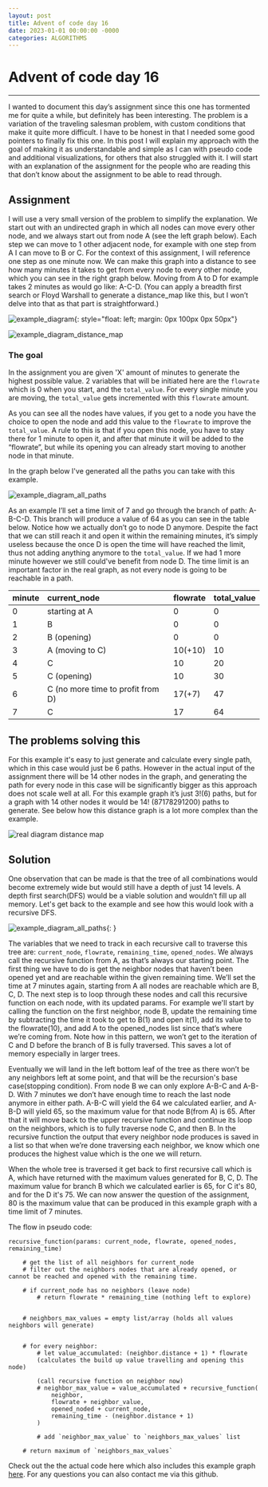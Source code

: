 ```yaml
---
layout: post
title: Advent of code day 16
date: 2023-01-01 00:00:00 -0000
categories: ALGORITHMS
---
```

# Advent of code day 16
---
I wanted to document this day’s assignment since this one has tormented me for quite a while, but definitely has been interesting. The problem is a variation of the traveling salesman problem, with custom conditions that make it quite more difficult. I have to be honest in that I needed some good pointers to finally fix this one. In this post I will explain my approach with the goal of making it as understandable and simple as I can with pseudo code and additional visualizations, for others that also struggled with it. I will start with an explanation of the assignment for the people who are reading this that don’t know about the assignment to be able to read through.

## Assignment
I will use a very small version of the problem to simplify the explanation. We start out with an undirected graph in which all nodes can move every other node, and we always start out from node A (see the left graph below). Each step we can move to 1 other adjacent node, for example with one step from A I can move to B or C. For the context of this assignment, I will reference one step as one minute now. We can make this graph into a distance to see how many minutes it takes to get from every node to every other node, which you can see in the right graph below. Moving from A to D for example takes 2 minutes as would go like: A-C-D. (You can apply a breadth first search or Floyd Warshall to generate a distance_map like this, but I won’t delve into that as that part is straightforward.)
<br/>


![example_diagram]({{site.url}}/assets/images/aoc2022_day16/example_diagram_1.svg){: style="float: left; margin: 0px 100px 0px 50px"}

![example_diagram_distance_map]({{site.url}}/assets/images/aoc2022_day16/example_diagram_2.svg)

### The goal
In the assignment you are given 'X' amount of minutes to generate the highest possible value. 2 variables that will be initiated here are the `flowrate` which is 0 when you start, and the `total_value`. For every single minute you are moving, the `total_value` gets incremented with this `flowrate` amount.

As you can see all the nodes have values, if you get to a node you have the choice to open the node and add this value to the `flowrate` to improve the `total_value`. A rule to this is that if you open this node, you have to stay there for 1 minute to open it, and after that minute it will be added to the “flowrate”, but while its opening you can already start moving to another node in that minute.

In the graph below I've generated all the paths you can take with this example.

![example_diagram_all_paths]({{site.url}}/assets/images/aoc2022_day16/example_diagram_3.svg)

As an example I’ll set a time limit of 7 and go through the branch of path: A-B-C-D. This branch will produce a value of 64 as you can see in the table below. Notice how we actually don’t go to node D anymore. Despite the fact that we can still reach it and open it within the remaining minutes, it’s simply useless because the once D is open the time will have reached the limit, thus not adding anything anymore to the `total_value`. If we had 1 more minute however we still could've benefit from node D. The time limit is an important factor in the real graph, as not every node is going to be reachable in a path.


|minute|current_node|flowrate|total_value|
|:---|:---|:---|:---|
|0| starting at A|0|0|
|1| B |0|0|
|2| B (opening)|0|0|
|3| A (moving to C)|10(+10)|10|
|4| C |10|20|
|5| C (opening)|10|30|
|6| C (no more time to profit from D)|17(+7)|47|
|7| C |17|64|

## The problems solving this
For this example it's easy to just generate and calculate every single path, which in this case would just be 6 paths. However in the actual input of the assignment there will be 14 other nodes in the graph, and generating the path for every node in this case will be significantly bigger as this approach does not scale well at all. For this example graph it’s just 3!(6) paths, but for a graph with 14 other nodes it would be 14! (87178291200) paths to generate. See below how this distance graph is a lot more complex than the example.

![real diagram distance map]({{site.url}}/assets/images/aoc2022_day16/real_diagram.svg)

## Solution
One observation that can be made is that the tree of all combinations would become extremely wide but would still have a depth of just 14 levels. A depth first search(DFS) would be a viable solution and wouldn’t fill up all memory. Let's get back to the example and see how this would look with a recursive DFS.

![example_diagram_all_paths]({{site.url}}/assets/images/aoc2022_day16/example_diagram_3.svg){: }

The variables that we need to track in each recursive call to traverse this tree are: `current_node`, `flowrate`, `remaining_time`, `opened_nodes`. We always call the recursive function from A, as that’s always our starting point. The first thing we have to do is get the neighbor nodes that haven’t been opened yet and are reachable within the given remaining time. We’ll set the time at 7 minutes again, starting from A all nodes are reachable which are B, C, D. The next step is to loop through these nodes and call this recursive function on each node, with its updated params. For example we'll start by calling the function on the first neighbor, node B, update the remaining time by subtracting the time it took to get to B(1) and open it(1), add its value to the flowrate(10), and add A to the opened_nodes list since that’s where we’re coming from. Note how in this pattern, we won’t get to the iteration of C and D before the branch of B is fully traversed. This saves a lot of memory especially in larger trees.

Eventually we will land in the left bottom leaf of the tree as there won’t be any neighbors left at some point, and that will be the recursion's base case(stopping condition). From node B we can only explore A-B-C and A-B-D. With 7 minutes we don’t have enough time to reach the last node anymore in either path. A-B-C will yield the 64 we calculated earlier, and A-B-D will yield 65, so the maximum value for that node B(from A) is 65. After that it will move back to the upper recursive function and continue its loop on the neighbors, which is to fully traverse node C, and then B. In the recursive function the output that every neighbor node produces is saved in a list so that when we’re done traversing each neighbor, we know which one produces the highest value which is the one we will return.

When the whole tree is traversed it get back to first recursive call which is A, which have returned with the maximum values generated for B, C, D. The maximum value for branch B which we calculated earlier is 65, for C it's 80, and for the D it's 75. We can now answer the question of the assignment, 80 is the maximum value that can be produced in this example graph with a time limit of 7 minutes.

The flow in pseudo code:
```
recursive_function(params: current_node, flowrate, opened_nodes, remaining_time)
	
    # get the list of all neighbors for current_node
    # filter out the neighbors nodes that are already opened, or cannot be reached and opened with the remaining time.
	
    # if current_node has no neighbors (leave node)
	    # return flowrate * remaining_time (nothing left to explore)


    # neighbors_max_values = empty list/array (holds all values neighbors will generate)


    # for every neighbor:
        # let value_accumulated: (neighbor.distance + 1) * flowrate
        (calculates the build up value travelling and opening this node)

        (call recursive function on neighbor now)    
        # neighbor_max_value = value_accumulated + recursive_function(
            neighbor,
            flowrate + neighbor_value,
            opened_noded + current_node,
            remaining_time - (neighbor.distance + 1)
        )

        # add `neighbor_max_value` to `neighbors_max_values` list

    # return maximum of `neighbors_max_values`
```

Check out the the actual code here which also includes this example graph [here](https://github.com/satrya070/aoc2022/blob/main/day_16.py). For any questions you can also contact me via this github.